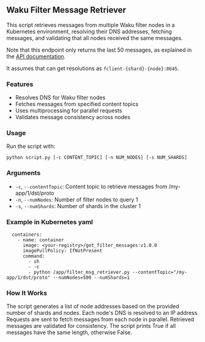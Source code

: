 ## Waku Filter Message Retriever

This script retrieves messages from multiple Waku filter nodes
in a Kubernetes environment, resolving their DNS addresses,
fetching messages, and validating that all nodes received the same messages.

Note that this endpoint only returns the last 50 messages,
as explained in the [API documentation](https://waku-org.github.io/waku-rest-api/#get-/filter/v2/messages/-contentTopic-).

It assumes that can get resolutions as `fclient-{shard}-{node}:8645`.

### Features

- Resolves DNS for Waku filter nodes
- Fetches messages from specified content topics
- Uses multiprocessing for parallel requests
- Validates message consistency across nodes

### Usage
Run the script with:
```
python script.py [-c CONTENT_TOPIC] [-n NUM_NODES] [-s NUM_SHARDS]
```

### Arguments 
- `-c`, `--contentTopic`:	Content topic to retrieve messages from	/my-app/1/dst/proto
- `-n`, `--numNodes`:	Number of filter nodes to query	1
- `-s`, `--numShards`:	Number of shards in the cluster	1

### Example in Kubernetes yaml
```
  containers:
    - name: container
      image: <your-registry>/get_filter_messages:v1.0.0
      imagePullPolicy: IfNotPresent
      command:
        - sh
        - -c
        - python /app/filter_msg_retriever.py --contentTopic="/my-app/1/dst/proto" --numNodes=500 --numShards=1
```

### How It Works
The script generates a list of node addresses based on the provided number of shards and nodes.
Each node's DNS is resolved to an IP address.
Requests are sent to fetch messages from each node in parallel.
Retrieved messages are validated for consistency.
The script prints True if all messages have the same length, otherwise False.